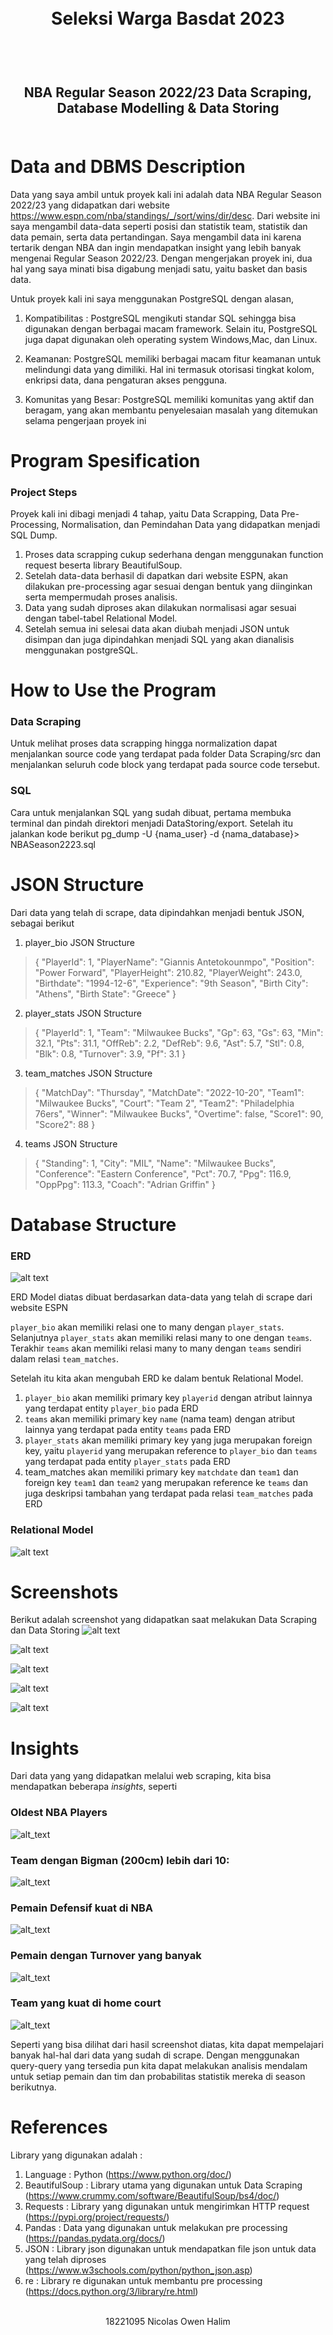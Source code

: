 <h1 align="center">
  <br>
  Seleksi Warga Basdat 2023
  <br>
  <br>
</h1>

<h2 align="center">
  <br>
  NBA Regular Season 2022/23 Data Scraping, Database Modelling & Data Storing
  <br>
  <br>
</h2>


# Data and DBMS Description

Data yang saya ambil untuk proyek kali ini adalah data NBA Regular Season 2022/23 yang didapatkan dari website https://www.espn.com/nba/standings/_/sort/wins/dir/desc. Dari website ini saya mengambil data-data seperti posisi dan statistik team, statistik dan data pemain, serta data pertandingan.  Saya mengambil data ini karena tertarik dengan NBA dan ingin mendapatkan insight yang lebih banyak mengenai Regular Season 2022/23. Dengan mengerjakan proyek ini, dua hal yang saya minati bisa digabung menjadi satu, yaitu basket dan basis data.

Untuk proyek kali ini saya menggunakan PostgreSQL dengan alasan, 

1. Kompatibilitas : PostgreSQL mengikuti standar SQL sehingga bisa digunakan dengan berbagai macam framework. Selain itu, PostgreSQL juga dapat digunakan oleh operating system Windows,Mac, dan Linux. 

2. Keamanan: PostgreSQL memiliki berbagai macam fitur keamanan untuk melindungi data yang dimiliki. Hal ini termasuk otorisasi tingkat kolom, enkripsi data, dana pengaturan akses pengguna.

3. Komunitas yang Besar: PostgreSQL memiliki komunitas yang aktif dan beragam, yang akan membantu penyelesaian masalah yang ditemukan selama pengerjaan proyek ini

# Program Spesification

### Project Steps
Proyek kali ini dibagi menjadi 4 tahap, yaitu Data Scrapping, Data Pre-Processing, Normalisation, dan Pemindahan Data yang didapatkan menjadi SQL Dump. 
1. Proses data scrapping cukup sederhana dengan menggunakan function request beserta library BeautifulSoup. 
2. Setelah data-data berhasil di dapatkan dari website ESPN, akan dilakukan pre-processing agar sesuai dengan bentuk yang diinginkan serta mempermudah proses analisis. 
3. Data yang sudah diproses akan dilakukan normalisasi agar sesuai dengan tabel-tabel Relational Model. 
4. Setelah semua ini selesai data akan diubah menjadi JSON untuk disimpan dan juga dipindahkan menjadi SQL yang akan dianalisis menggunakan postgreSQL.

# How to Use the Program
### Data Scraping
Untuk melihat proses data scrapping hingga normalization dapat menjalankan source code yang terdapat pada folder Data Scraping/src dan menjalankan seluruh code block yang terdapat pada source code tersebut. 

### SQL
Cara untuk menjalankan SQL yang sudah dibuat, pertama membuka terminal dan pindah direktori menjadi DataStoring/export. Setelah itu jalankan kode berikut pg_dump -U {nama_user} -d {nama_database}> NBASeason2223.sql

# JSON Structure 
Dari data yang telah di scrape, data dipindahkan menjadi bentuk JSON, sebagai berikut   
1. player_bio JSON Structure

>  {
   "PlayerId": 1,
    "PlayerName": "Giannis Antetokounmpo",
    "Position": "Power Forward",
   "PlayerHeight": 210.82,
    "PlayerWeight": 243.0,
    "Birthdate": "1994-12-6",
    "Experience": "9th Season",
    "Birth City": "Athens",
    "Birth State": "Greece"
>  }

2. player_stats JSON Structure

>{
    "PlayerId": 1,
    "Team": "Milwaukee Bucks",
    "Gp": 63,
    "Gs": 63,
    "Min": 32.1,
    "Pts": 31.1,
    "OffReb": 2.2,
    "DefReb": 9.6,
    "Ast": 5.7,
    "Stl": 0.8,
    "Blk": 0.8,
    "Turnover": 3.9,
    "Pf": 3.1
>}

3. team_matches JSON Structure

>{
    "MatchDay": "Thursday",
    "MatchDate": "2022-10-20",
    "Team1": "Milwaukee Bucks",
    "Court": "Team 2",
    "Team2": "Philadelphia 76ers",
    "Winner": "Milwaukee Bucks",
    "Overtime": false,
    "Score1": 90,
    "Score2": 88
>}

4. teams JSON Structure

> {
    "Standing": 1,
    "City": "MIL",
    "Name": "Milwaukee Bucks",
    "Conference": "Eastern Conference",
    "Pct": 70.7,
    "Ppg": 116.9,
    "OppPpg": 113.3,
    "Coach": "Adrian Griffin"
>}

# Database Structure

### ERD
![alt text](https://github.com/Wentonn/Seleksi-2023-Tugas-1/blob/main/Data%20Storing/design/Relational%20Model%20Design.drawio.png)

ERD Model diatas dibuat berdasarkan data-data yang telah di scrape dari website ESPN

`player_bio` akan memiliki relasi one to many dengan `player_stats`. Selanjutnya `player_stats` akan memiliki relasi many to one dengan `teams`. Terakhir `teams` akan memiliki relasi many to many dengan `teams` sendiri dalam relasi `team_matches`.

Setelah itu kita akan mengubah ERD ke dalam bentuk Relational Model. 
1. `player_bio` akan memiliki primary key `playerid` dengan atribut lainnya yang terdapat entity `player_bio` pada ERD
2. `teams` akan memiliki primary key `name` (nama team) dengan atribut lainnya yang terdapat pada entity `teams` pada ERD
3. `player_stats` akan memiliki primary key yang juga merupakan foreign key, yaitu `playerid` yang merupakan reference to `player_bio` dan `teams` yang terdapat pada entity `player_stats` pada ERD
4. team_matches akan memiliki primary key `matchdate` dan `team1` dan foreign key `team1` dan `team2` yang merupakan reference ke `teams` dan juga deskripsi tambahan yang terdapat pada relasi `team_matches` pada ERD

### Relational Model
![alt text](https://github.com/Wentonn/Seleksi-2023-Tugas-1/blob/main/Data%20Storing/design/ERD%20Design.drawio.png)

# Screenshots
Berikut adalah screenshot yang didapatkan saat melakukan Data Scraping dan Data Storing
![alt text](https://github.com/Wentonn/Seleksi-2023-Tugas-1/blob/main/Data%20Scraping/screenshot/player_bio.jpg)

![alt text](https://github.com/Wentonn/Seleksi-2023-Tugas-1/blob/main/Data%20Scraping/screenshot/player_stats.jpg)

![alt text](https://github.com/Wentonn/Seleksi-2023-Tugas-1/blob/main/Data%20Scraping/screenshot/team_matches.jpg)

![alt text](https://github.com/Wentonn/Seleksi-2023-Tugas-1/blob/main/Data%20Storing/screenshot/player_bio%20table.jpg)

![alt text](https://github.com/Wentonn/Seleksi-2023-Tugas-1/blob/main/Data%20Storing/screenshot/teams%20table.jpg)

# Insights
Dari data yang yang didapatkan melalui web scraping, kita bisa mendapatkan beberapa *insights*, seperti

### Oldest NBA Players
![alt_text](https://github.com/Wentonn/Seleksi-2023-Tugas-1/blob/main/Data%20Storing/screenshot/top%2010%20oldest%20player.jpg)

### Team dengan Bigman (200cm) lebih dari 10:
![alt_text](https://github.com/Wentonn/Seleksi-2023-Tugas-1/blob/main/Data%20Storing/screenshot/most%20bigman%20team.jpg)

### Pemain Defensif kuat di NBA
![alt_text](https://github.com/Wentonn/Seleksi-2023-Tugas-1/blob/main/Data%20Storing/screenshot/top%2010%20defensive%20players.jpg)

### Pemain dengan Turnover yang banyak
![alt_text](https://github.com/Wentonn/Seleksi-2023-Tugas-1/blob/main/Data%20Storing/screenshot/umur%20pemain%20dan%20turnover%20lebih%20dari%204.jpg)

### Team yang kuat di home court
![alt_text](https://github.com/Wentonn/Seleksi-2023-Tugas-1/blob/main/Data%20Storing/screenshot/top%20home%20winners.jpg)

Seperti yang bisa dilihat dari hasil screenshot diatas, kita dapat mempelajari banyak hal-hal dari data yang sudah di scrape. Dengan menggunakan query-query yang tersedia pun kita dapat melakukan analisis mendalam untuk setiap pemain dan tim dan probabilitas statistik mereka di season berikutnya.

# References
Library yang digunakan adalah :
1. Language : Python  (https://www.python.org/doc/)
2. BeautifulSoup : Library utama yang digunakan untuk Data Scraping (https://www.crummy.com/software/BeautifulSoup/bs4/doc/)
3. Requests : Library yang digunakan untuk mengirimkan HTTP request (https://pypi.org/project/requests/)
4. Pandas : Data yang digunakan untuk melakukan pre processing (https://pandas.pydata.org/docs/)
5. JSON : Library json digunakan untuk mendapatkan file json untuk data yang telah diproses (https://www.w3schools.com/python/python_json.asp)
6. re : Library re digunakan untuk membantu pre processing (https://docs.python.org/3/library/re.html)

<p align="center">
  <br>
   18221095 Nicolas Owen Halim
</p>
<br>
